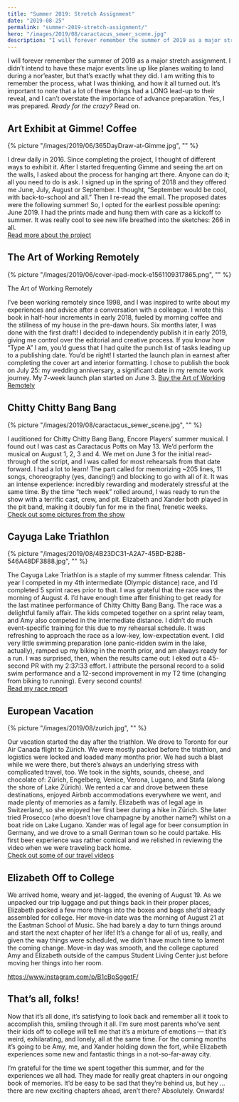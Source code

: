 ```yaml
---
title: "Summer 2019: Stretch Assignment"
date: "2019-08-25"
permalink: "summer-2019-stretch-assignment/"
hero: "/images/2019/08/caractacus_sewer_scene.jpg"
description: "I will forever remember the summer of 2019 as a major stretch assignment. I didn’t intend to have these major events line up like planes waiting to land during a nor’easter, but that’s exactly what they did."
---
```


I will forever remember the summer of 2019 as a major stretch assignment. I didn’t intend to have these major events line up like planes waiting to land during a nor’easter, but that’s exactly what they did. I am writing this to remember the process, what I was thinking, and how it all turned out. It’s important to note that a lot of these things had a LONG lead-up to their reveal, and I can’t overstate the importance of advance preparation. Yes, I was prepared. _Ready for the crazy?_ Read on.

## Art Exhibit at Gimme! Coffee

{% picture "/images/2019/06/365DayDraw-at-Gimme.jpg", "" %}

I drew daily in 2016. Since completing the project, I thought of different ways to exhibit it. After I started frequenting Gimme and seeing the art on the walls, I asked about the process for hanging art there. Anyone can do it; all you need to do is ask. I signed up in the spring of 2018 and they offered me June, July, August or September. I thought, “September would be cool, with back-to-school and all.” Then I re-read the email. The proposed dates were the following summer! So, I opted for the earliest possible opening: June 2019. I had the prints made and hung them with care as a kickoff to summer. It was really cool to see new life breathed into the sketches: 266 in all.  
[Read more about the project](/365-day-draw-sketching-each-day-in-2016/)

## The Art of Working Remotely

{% picture "/images/2019/06/cover-ipad-mock-e1561109317865.png", "" %}

The Art of Working Remotely

I’ve been working remotely since 1998, and I was inspired to write about my experiences and advice after a conversation with a colleague. I wrote this book in half-hour increments in early 2018, fueled by morning coffee and the stillness of my house in the pre-dawn hours. Six months later, I was done with the first draft! I decided to independently publish it in early 2019, giving me control over the editorial and creative process. If you know how “Type A” I am, you’d guess that I had quite the punch list of tasks leading up to a publishing date. You’d be right! I started the launch plan in earnest after completing the cover art and interior formatting. I chose to publish the book on July 25: my wedding anniversary, a significant date in my remote work journey. My 7-week launch plan started on June 3. 
[Buy the Art of Working Remotely](https://artofworkingremotely.com/book/)

## Chitty Chitty Bang Bang

{% picture "/images/2019/08/caractacus_sewer_scene.jpg", "" %}

I auditioned for Chitty Chitty Bang Bang, Encore Players’ summer musical. I found out I was cast as Caractacus Potts on May 13. We’d perform the musical on August 1, 2, 3 and 4. We met on June 3 for the initial read-through of the script, and I was called for most rehearsals from that date forward. I had a lot to learn! The part called for memorizing ~205 lines, 11 songs, choreography (yes, dancing!) and blocking to go with all of it. It was an intense experience: incredibly rewarding and moderately stressful at the same time. By the time “tech week” rolled around, I was ready to run the show with a terrific cast, crew, and pit. Elizabeth and Xander both played in the pit band, making it doubly fun for me in the final, frenetic weeks.  
[Check out some pictures from the show](/acting/chitty-chitty-bang-bang-caractacus-potts/)

## Cayuga Lake Triathlon

{% picture "/images/2019/08/4B23DC31-A2A7-45BD-B28B-546A48DF3888.jpg", "" %}

The Cayuga Lake Triathlon is a staple of my summer fitness calendar. This year I competed in my 4th intermediate (Olympic distance) race, and I’d completed 5 sprint races prior to that. I was grateful that the race was the morning of August 4. I’d have enough time after finishing to get ready for the last matinee performance of Chitty Chitty Bang Bang. The race was a delightful family affair. The kids competed together on a sprint relay team, and Amy also competed in the intermediate distance. I didn’t do much event-specific training for this due to my rehearsal schedule. It was refreshing to approach the race as a low-key, low-expectation event. I did very little swimming preparation (one panic-ridden swim in the lake, actually), ramped up my biking in the month prior, and am always ready for a run. I was surprised, then, when the results came out: I eked out a 45-second PR with my 2:37:33 effort. I attribute the personal record to a solid swim performance and a 12-second improvement in my T2 time (changing from biking to running). Every second counts!  
[Read my race report](/cayuga-lake-triathlon-2019/)

## European Vacation

{% picture "/images/2019/08/zurich.jpg", "" %}

Our vacation started the day after the triathlon. We drove to Toronto for our Air Canada flight to Zürich. We were mostly packed before the triathlon, and logistics were locked and loaded many months prior. We had such a blast while we were there, but there’s always an underlying stress with complicated travel, too. We took in the sights, sounds, cheese, and chocolate of: Zürich, Engelberg, Venice, Verona, Lugano, and Stafa (along the shore of Lake Zürich). We rented a car and drove between these destinations, enjoyed Airbnb accommodations everywhere we went, and made plenty of memories as a family. Elizabeth was of legal age in Switzerland, so she enjoyed her first beer during a hike in Zürich. She later tried Prosecco (who doesn’t love champagne by another name?) whilst on a boat ride on Lake Lugano. Xander was of legal age for beer consumption in Germany, and we drove to a small German town so he could partake. His first beer experience was rather comical and we relished in reviewing the video when we were traveling back home.  
[Check out some of our travel videos](https://vimeo.com/channels/1492425)

## Elizabeth Off to College

We arrived home, weary and jet-lagged, the evening of August 19. As we unpacked our trip luggage and put things back in their proper places, Elizabeth packed a few more things into the boxes and bags she’d already assembled for college. Her move-in date was the morning of August 21 at the Eastman School of Music. She had barely a day to turn things around and start the next chapter of her life! It’s a change for all of us, really, and given the way things were scheduled, we didn’t have much time to lament the coming change. Move-in day was smooth, and the college captured Amy and Elizabeth outside of the campus Student Living Center just before moving her things into her room.

https://www.instagram.com/p/B1cBpSggetF/

## That’s all, folks!

Now that it’s all done, it’s satisfying to look back and remember all it took to accomplish this, smiling through it all. I’m sure most parents who’ve sent their kids off to college will tell me that it’s a mixture of emotions — that it’s weird, exhilarating, and lonely, all at the same time. For the coming months it’s going to be Amy, me, and Xander holding down the fort, while Elizabeth experiences some new and fantastic things in a not-so-far-away city.

I’m grateful for the time we spent together this summer, and for the experiences we all had. They made for really great chapters in our ongoing book of memories. It’d be easy to be sad that they’re behind us, but hey … there are new exciting chapters ahead, aren’t there? Absolutely. Onwards!
